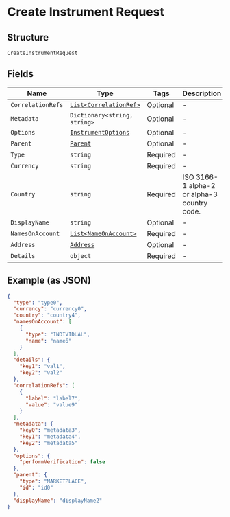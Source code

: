 
# Create Instrument Request

## Structure

`CreateInstrumentRequest`

## Fields

| Name | Type | Tags | Description |
|  --- | --- | --- | --- |
| `CorrelationRefs` | [`List<CorrelationRef>`](../../doc/models/correlation-ref.md) | Optional | - |
| `Metadata` | `Dictionary<string, string>` | Optional | - |
| `Options` | [`InstrumentOptions`](../../doc/models/instrument-options.md) | Optional | - |
| `Parent` | [`Parent`](../../doc/models/parent.md) | Optional | - |
| `Type` | `string` | Required | - |
| `Currency` | `string` | Required | - |
| `Country` | `string` | Required | ISO 3166-1 alpha-2 or alpha-3 country code. |
| `DisplayName` | `string` | Optional | - |
| `NamesOnAccount` | [`List<NameOnAccount>`](../../doc/models/name-on-account.md) | Required | - |
| `Address` | [`Address`](../../doc/models/address.md) | Optional | - |
| `Details` | `object` | Required | - |

## Example (as JSON)

```json
{
  "type": "type0",
  "currency": "currency0",
  "country": "country4",
  "namesOnAccount": [
    {
      "type": "INDIVIDUAL",
      "name": "name6"
    }
  ],
  "details": {
    "key1": "val1",
    "key2": "val2"
  },
  "correlationRefs": [
    {
      "label": "label7",
      "value": "value9"
    }
  ],
  "metadata": {
    "key0": "metadata3",
    "key1": "metadata4",
    "key2": "metadata5"
  },
  "options": {
    "performVerification": false
  },
  "parent": {
    "type": "MARKETPLACE",
    "id": "id0"
  },
  "displayName": "displayName2"
}
```

